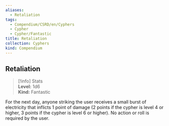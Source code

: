 ```yaml
---
aliases:
  - Retaliation
tags:
  - Compendium/CSRD/en/Cyphers
  - Cypher
  - Cypher/Fantastic
title: Retaliation
collection: Cyphers
kind: Compendium
---
```

## Retaliation  
>[!info] Stats  
> **Level:** 1d6  
> **Kind:** Fantastic
  
For the next day, anyone striking the user receives a small burst of electricity that inflicts 1 point of damage (2 points if the cypher is level 4 or higher, 3 points if the cypher is level 6 or higher). No action or roll is required by the user.